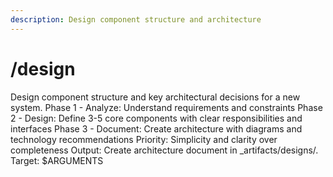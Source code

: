 ```yaml
---
description: Design component structure and architecture
---
```


# /design

<instructions>
Design component structure and key architectural decisions for a new system.
</instructions>

<approach>
Phase 1 - Analyze: Understand requirements and constraints
Phase 2 - Design: Define 3-5 core components with clear responsibilities and interfaces
Phase 3 - Document: Create architecture with diagrams and technology recommendations
Priority: Simplicity and clarity over completeness
Output: Create architecture document in _artifacts/designs/.
</approach>

<context>
Target: $ARGUMENTS
</context>